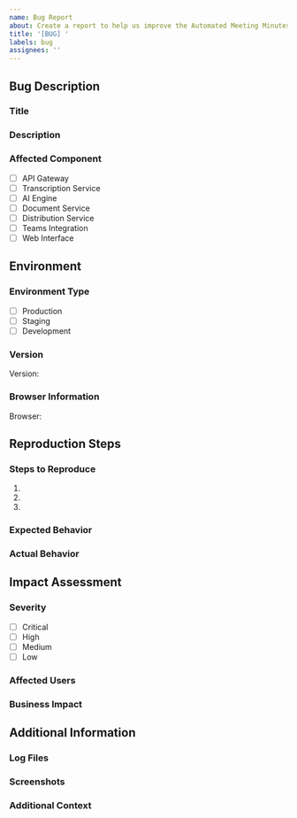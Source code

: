 ```yaml
---
name: Bug Report
about: Create a report to help us improve the Automated Meeting Minutes System
title: '[BUG] '
labels: bug
assignees: ''
---
```


## Bug Description
### Title
<!-- Provide a clear and concise bug title (minimum 10 characters) -->

### Description
<!-- Provide a detailed description of the bug (minimum 50 characters) -->

### Affected Component
<!-- Select the primary affected component -->
- [ ] API Gateway
- [ ] Transcription Service
- [ ] AI Engine
- [ ] Document Service
- [ ] Distribution Service
- [ ] Teams Integration
- [ ] Web Interface

## Environment
### Environment Type
<!-- Select the environment where the bug occurs -->
- [ ] Production
- [ ] Staging
- [ ] Development

### Version
<!-- Specify the system version where the bug occurs -->
Version: 

### Browser Information
<!-- If applicable, provide browser details (optional) -->
Browser: 

## Reproduction Steps
### Steps to Reproduce
<!-- Provide detailed steps to reproduce the issue (minimum 2 steps) -->
1. 
2. 
3. 

### Expected Behavior
<!-- Describe what should happen -->

### Actual Behavior
<!-- Describe what actually happens -->

## Impact Assessment
### Severity
<!-- Select the severity level -->
- [ ] Critical
- [ ] High
- [ ] Medium
- [ ] Low

### Affected Users
<!-- Specify the number or percentage of affected users -->

### Business Impact
<!-- Describe the business impact of this bug -->

## Additional Information
### Log Files
<!-- Attach relevant log files if available -->

### Screenshots
<!-- Attach screenshots showing the issue if applicable -->

### Additional Context
<!-- Add any other context about the problem here -->

<!-- 
Note: This bug report will be automatically:
- Labeled based on the selected component
- Assigned to the relevant team based on the component
- Trigger immediate team notification if marked as Critical severity
-->